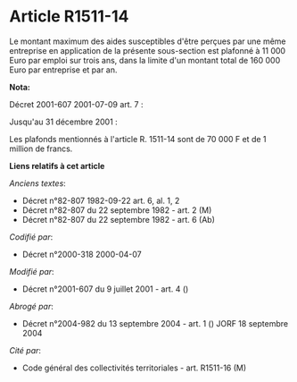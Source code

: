# Article R1511-14

Le montant maximum des aides susceptibles d'être perçues par une même entreprise en application de la présente sous-section
est plafonné à 11 000 Euro par emploi sur trois ans, dans la limite d'un montant total de 160 000 Euro par entreprise et par
an.

**Nota:**

Décret 2001-607 2001-07-09 art. 7 :

Jusqu'au 31 décembre 2001 :

Les plafonds mentionnés à l'article R. 1511-14 sont de 70 000 F et de 1 million de francs.

**Liens relatifs à cet article**

_Anciens textes_:

  - Décret n°82-807 1982-09-22 art. 6, al. 1, 2
  - Décret n°82-807 du 22 septembre 1982 - art. 2 (M)
  - Décret n°82-807 du 22 septembre 1982 - art. 6 (Ab)

_Codifié par_:

  - Décret n°2000-318 2000-04-07

_Modifié par_:

  - Décret n°2001-607 du 9 juillet 2001 - art. 4 ()

_Abrogé par_:

  - Décret n°2004-982 du 13 septembre 2004 - art. 1 () JORF 18 septembre 2004

_Cité par_:

  - Code général des collectivités territoriales - art. R1511-16 (M)
